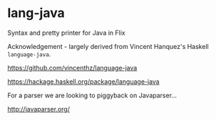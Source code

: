 # lang-java

Syntax and pretty printer for Java in Flix

Acknowledgement - largely derived from Vincent Hanquez's Haskell `language-java`.

https://github.com/vincenthz/language-java

https://hackage.haskell.org/package/language-java

For a parser we are looking to piggyback on Javaparser...

http://javaparser.org/
